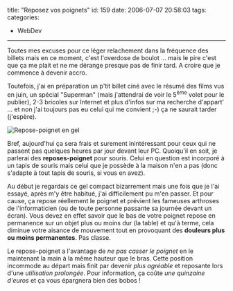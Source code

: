 title: "Reposez vos poignets"
id: 159
date: 2006-07-07 20:58:03
tags:
categories:
- WebDev
---

Toutes mes excuses pour ce léger relachement dans la fréquence des billets mais en ce moment, c'est l'overdose de boulot ... mais le pire c'est que ça me plait et ne me dérange presque pas de finir tard. A croire que je commence à devenir accro.

Toutefois, j'ai en préparation un p'tit billet ciné avec le résumé des films vus en juin, un spécial "Superman" (mais j'attendrai de voir le 5<sup>ème</sup> volet pour le publier), 2-3 bricoles sur Internet et plus d'infos sur ma recherche d'appart' ... et non j'ai toujours pas eu celui qui me convient ;-) ça ne saurait tarder (j'espère).

![Repose-poignet en gel](/images/Internet/repose-poignet-gel.jpg)

Bref, aujourd'hui ça sera frais et surement inintéressant pour ceux qui ne passent pas quelques heures par jour devant leur PC. Quoiqu'il en soit, je parlerai des **reposes-poignet** pour souris. Celui en question est incorporé à un tapis de souris mais celui que je possède à la maison n'en a pas (donc s'adapte à tout tapis de souris, si vous en avez).

Au début je regardais ce gel compact bizarrement mais une fois que je l'ai essayé, après m'y être habitué, j'ai difficilement pu m'en passer. Et pour cause, ça repose réellement le poignet et prévient les fameuses arthroses de l'informaticien (ou de toute personne passante sa journée devant un écran). Vous devez en effet savoir que le bas de votre poignet repose en permanence sur un objet plus ou moins dur (la table) et qu'à terme, cela diminue votre aisance de mouvement tout en provoquant des **douleurs plus ou moins permanentes**. Pas classe.

Le repose-poignet a l'avantage de _ne pas casser le poignet_ en le maintenant la main à la même hauteur que le bras. Cette position incommode au départ mais finit par devenir _plus agréable_ et reposante lors d'une _utilisation prolongée_. Pour information, ça coûte _une quinzaine d'euros_ et ça vous épargnera bien des bobos !